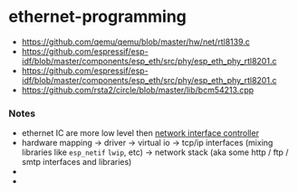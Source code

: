ethernet-programming
====================
- https://github.com/qemu/qemu/blob/master/hw/net/rtl8139.c
- https://github.com/espressif/esp-idf/blob/master/components/esp_eth/src/phy/esp_eth_phy_rtl8201.c
- https://github.com/espressif/esp-idf/blob/master/components/esp_eth/src/phy/esp_eth_phy_rtl8201.c
- https://github.com/rsta2/circle/blob/master/lib/bcm54213.cpp

### Notes
- ethernet IC are more low level then [network interface controller](https://en.wikipedia.org/wiki/Network_interface_controller)
- hardware mapping -> driver -> virtual io -> tcp/ip interfaces (mixing libraries like `esp_netif` `lwip`, etc) -> network stack (aka some http / ftp / smtp interfaces and libraries)
- 
- 
